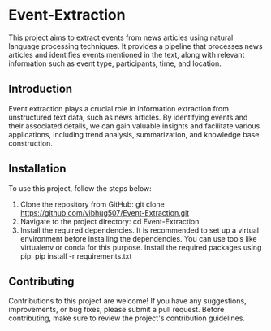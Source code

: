 # Event-Extraction

This project aims to extract events from news articles using natural language processing techniques.
It provides a pipeline that processes news articles and identifies events mentioned in the text, along
with relevant information such as event type, participants, time, and location.

## Introduction

Event extraction plays a crucial role in information extraction from unstructured text data, such as news
articles. By identifying events and their associated details, we can gain valuable insights and facilitate
various applications, including trend analysis, summarization, and knowledge base construction.

## Installation

To use this project, follow the steps below:

1. Clone the repository from GitHub: git clone https://github.com/vibhug507/Event-Extraction.git
2. Navigate to the project directory: cd Event-Extraction
3. Install the required dependencies. It is recommended to set up a virtual environment before installing
the dependencies. You can use tools like virtualenv or conda for this purpose. Install the required packages
using pip: pip install -r requirements.txt

## Contributing

Contributions to this project are welcome! If you have any suggestions, improvements, or bug fixes, please
submit a pull request. Before contributing, make sure to review the project's contribution guidelines.


